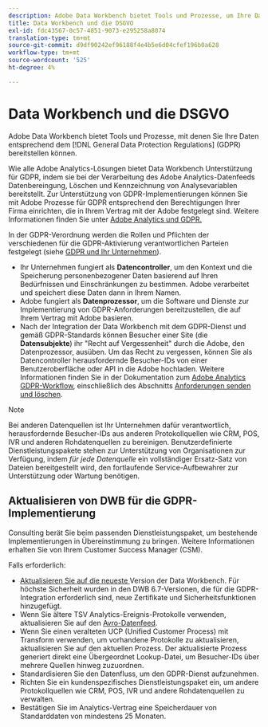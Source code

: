 ```yaml
---
description: Adobe Data Workbench bietet Tools und Prozesse, um Ihre Daten gemäß den Allgemeinen Datenschutzbestimmungen (GDPR) bereitzustellen.
title: Data Workbench und die DSGVO
exl-id: fdc43567-0c57-4851-9073-e295258a8074
translation-type: tm+mt
source-git-commit: d9df90242ef96188f4e4b5e6d04cfef196b0a628
workflow-type: tm+mt
source-wordcount: '525'
ht-degree: 4%

---
```


# Data Workbench und die DSGVO

Adobe Data Workbench bietet Tools und Prozesse, mit denen Sie Ihre Daten entsprechend dem [!DNL General Data Protection Regulations] (GDPR) bereitstellen können.

Wie alle Adobe Analytics-Lösungen bietet Data Workbench Unterstützung für GDPR, indem sie bei der Verarbeitung des Adobe Analytics-Datenfeeds Datenbereingung, Löschen und Kennzeichnung von Analysevariablen bereitstellt. Zur Unterstützung von GDPR-Implementierungen können Sie mit Adobe Prozesse für GDPR entsprechend den Berechtigungen Ihrer Firma einrichten, die in Ihrem Vertrag mit der Adobe festgelegt sind. Weitere Informationen finden Sie unter [Adobe Analytics und GDPR.](https://docs.adobe.com/content/help/en/analytics/admin/data-governance/an-gdpr-overview.html)

In der GDPR-Verordnung werden die Rollen und Pflichten der verschiedenen für die GDPR-Aktivierung verantwortlichen Parteien festgelegt (siehe [GDPR und Ihr Unternehmen](https://www.adobe.com/de/privacy/general-data-protection-regulation.html)).

* Ihr Unternehmen fungiert als **Datencontroller**, um den Kontext und die Speicherung personenbezogener Daten basierend auf Ihren Bedürfnissen und Einschränkungen zu bestimmen. Adobe verarbeitet und speichert diese Daten dann in Ihrem Namen.
* Adobe fungiert als **Datenprozessor**, um die Software und Dienste zur Implementierung von GDPR-Anforderungen bereitzustellen, die auf Ihrem Vertrag mit Adobe basieren.
* Nach der Integration der Data Workbench mit dem GDPR-Dienst und gemäß GDPR-Standards können Besucher einer Site (die **Datensubjekte**) ihr &quot;Recht auf Vergessenheit&quot; durch die Adobe, den Datenprozessor, ausüben. Um das Recht zu vergessen, können Sie als Datencontroller herausfordernde Besucher-IDs von einer Benutzeroberfläche oder API in die Adobe hochladen. Weitere Informationen finden Sie in der Dokumentation zum [Adobe Analytics GDPR-Workflow](https://docs.adobe.com/help/en/analytics/admin/data-governance/an-gdpr-workflow.html), einschließlich des Abschnitts [Anforderungen senden und löschen](https://docs.adobe.com/content/help/en/analytics/admin/data-governance/gdpr-submit-access-delete.html).

>[!NOTE]
>
>Bei anderen Datenquellen ist Ihr Unternehmen dafür verantwortlich, herausfordernde Besucher-IDs aus anderen Protokollquellen wie CRM, POS, IVR und anderen Rohdatenquellen zu bereinigen. Benutzerdefinierte Dienstleistungspakete stehen zur Unterstützung von Organisationen zur Verfügung, indem _für jede Datenquelle_ ein vollständiger Ersatz-Satz von Dateien bereitgestellt wird, den fortlaufende Service-Aufbewahrer zur Unterstützung oder Wartung benötigen.

## Aktualisieren von DWB für die GDPR-Implementierung

Consulting berät Sie beim passenden Dienstleistungspaket, um bestehende Implementierungen in Übereinstimmung zu bringen. Weitere Informationen erhalten Sie von Ihrem Customer Success Manager (CSM).

Falls erforderlich:

* [Aktualisieren Sie auf die neueste ](https://docs.adobe.com/content/help/de-DE/data-workbench/using/release-notes/release-notes.html) Version der Data Workbench. Für höchste Sicherheit wurden in den DWB 6.7-Versionen, die für die GDPR-Integration erforderlich sind, neue Zertifikate und Sicherheitsfunktionen hinzugefügt.
* Wenn Sie ältere TSV Analytics-Ereignis-Protokolle verwenden, aktualisieren Sie auf den [Avro-Datenfeed](https://docs.adobe.com/content/help/en/data-workbench/using/dataset/log-proc-config-file/c-log-sources.html#section-9a824b4c3d5549e7952a7111232035b2).
* Wenn Sie einen veralteten UCP (Unified Customer Process) mit Transform verwenden, um vorhandene Protokolle zu aktualisieren, aktualisieren Sie auf den aktuellen Prozess. Der aktualisierte Prozess generiert direkt eine Übergeordnet Lookup-Datei, um Besucher-IDs über mehrere Quellen hinweg zuzuordnen.
* Standardisieren Sie den Datenfluss, um den GDPR-Dienst aufzunehmen.
* Richten Sie ein kundenspezifisches Dienstleistungspaket ein, um andere Protokollquellen wie CRM, POS, IVR und andere Rohdatenquellen zu verwalten.
* Bestätigen Sie im Analytics-Vertrag eine Speicherdauer von Standarddaten von mindestens 25 Monaten.
